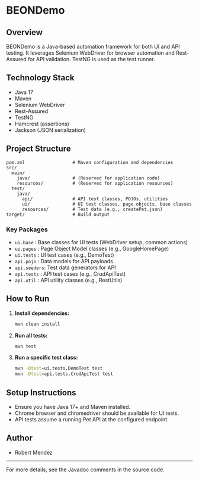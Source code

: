 # BEONDemo

## Overview
BEONDemo is a Java-based automation framework for both UI and API testing. It leverages Selenium WebDriver for browser automation and Rest-Assured for API validation. TestNG is used as the test runner.

## Technology Stack
- Java 17
- Maven
- Selenium WebDriver
- Rest-Assured
- TestNG
- Hamcrest (assertions)
- Jackson (JSON serialization)

## Project Structure
```
pom.xml                  # Maven configuration and dependencies
src/
  main/
    java/                # (Reserved for application code)
    resources/           # (Reserved for application resources)
  test/
    java/
      api/               # API test classes, POJOs, utilities
      ui/                # UI test classes, page objects, base classes
      resources/         # Test data (e.g., createPet.json)
target/                  # Build output
```

### Key Packages
- `ui.base`    : Base classes for UI tests (WebDriver setup, common actions)
- `ui.pages`   : Page Object Model classes (e.g., GoogleHomePage)
- `ui.tests`   : UI test cases (e.g., DemoTest)
- `api.pojo`   : Data models for API payloads
- `api.seeders`: Test data generators for API
- `api.tests`  : API test cases (e.g., CrudApiTest)
- `api.util`   : API utility classes (e.g., RestUtils)

## How to Run
1. **Install dependencies:**
   ```sh
   mvn clean install
   ```
2. **Run all tests:**
   ```sh
   mvn test
   ```
3. **Run a specific test class:**
   ```sh
   mvn -Dtest=ui.tests.DemoTest test
   mvn -Dtest=api.tests.CrudApiTest test
   ```

## Setup Instructions
- Ensure you have Java 17+ and Maven installed.
- Chrome browser and chromedriver should be available for UI tests.
- API tests assume a running Pet API at the configured endpoint.

## Author
- Robert Mendez

---
For more details, see the Javadoc comments in the source code.

